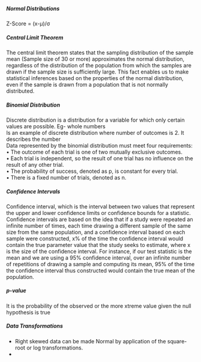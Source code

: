 ##### Normal Distributions
Z-Score = (x-µ)/σ

##### Central Limit Theorem
The central limit theorem states that the sampling distribution of the sample mean (Sample size of 30 or more) approximates the normal distribution, regardless of the distribution of the population from which the samples are drawn if the sample size is sufficiently large. This fact enables us to make statistical inferences based on the properties of the normal distribution, even if the sample is drawn from a population that is not normally distributed.

##### Binomial Distribution
Discrete distribution is a distribution for a variable for which only certain values are possible. Eg- whole numbers <br/>
Is an example of discrete distribution where number of outcomes is 2. It describes the number  <br/>
Data represented by the binomial distribution must meet four requirements: <br/>
• The outcome of each trial is one of two mutually exclusive outcomes. <br/>
• Each trial is independent, so the result of one trial has no influence on the result of any other trial. <br/>
• The probability of success, denoted as p, is constant for every trial. <br/>
• There is a fixed number of trials, denoted as n. <br/>

##### Confidence Intervals
Confidence interval, which is the interval between two values that represent the upper and lower confidence limits or confidence bounds for a statistic. <br/>
Confidence intervals are based on the idea that if a study were repeated an infinite number of times, each time drawing a different sample of the same size from the same population, and a confidence interval based on each sample were constructed, x% of the time the confidence interval would contain the true parameter value that the study seeks to estimate, where x is the size of the confidence interval. For instance, if our test statistic is the mean and we are using a 95% confidence interval, over an infinite number of repetitions of drawing a sample and computing its mean, 95% of the time the confidence interval thus constructed would contain the true mean of the population. <br/>

##### p-value
It is the probability of the observed or the more xtreme value given the null hypothesis is true

##### Data Transformations
* Right skewed data can be made Normal by application of the square-root or log transformations.
* 
